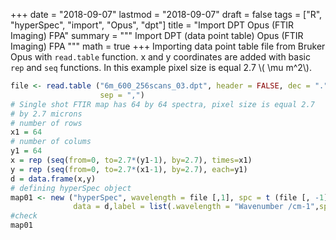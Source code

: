 +++
date = "2018-09-07"
lastmod = "2018-09-07"
draft = false
tags = ["R", "hyperSpec", "import", "Opus", "dpt"]
title = "Import DPT  Opus (FTIR Imaging) FPA"
summary = """
Import DPT (data point table) Opus (FTIR Imaging) FPA
"""
math = true
+++
Importing data point table file from Bruker Opus with `read.table` function. x and y coordinates are added with basic `rep` and `seq` functions. In this example pixel size is equal 2.7 \\( \mu m^2\\).

```r
file <- read.table ("6m_600_256scans_03.dpt", header = FALSE, dec = ".",
                    sep = ",")
# Single shot FTIR map has 64 by 64 spectra, pixel size is equal 2.7
# by 2.7 microns
# number of rows
x1 = 64
# number of colums 
y1 = 64 
x = rep (seq(from=0, to=2.7*(y1-1), by=2.7), times=x1)
y = rep (seq(from=0, to=2.7*(x1-1), by=2.7), each=y1)
d = data.frame(x,y)
# defining hyperSpec object
map01 <- new ("hyperSpec", wavelength = file [,1], spc = t (file [, -1]),
              data = d,label = list(.wavelength = "Wavenumber /cm-1",spc = "I / a.u."))
#check
map01
```
